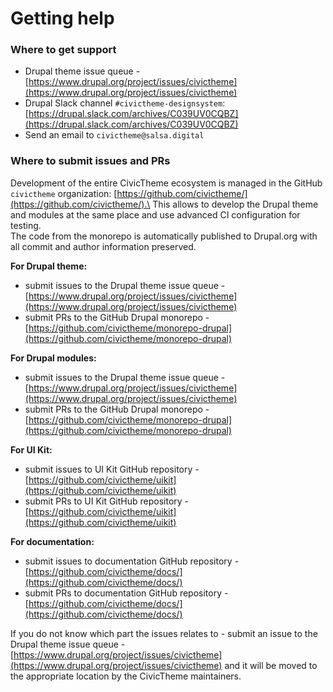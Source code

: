 # Getting help

### Where to get support <a href="#where-to-get-support" id="where-to-get-support"></a>

* Drupal theme issue queue - [https://www.drupal.org/project/issues/civictheme](https://www.drupal.org/project/issues/civictheme)
* Drupal Slack channel `#civictheme-designsystem`: [https://drupal.slack.com/archives/C039UV0CQBZ](https://drupal.slack.com/archives/C039UV0CQBZ)
* Send an email to `civictheme@salsa.digital`

### Where to submit issues and PRs <a href="#where-to-submit-issues-and-prs" id="where-to-submit-issues-and-prs"></a>

Development of the entire CivicTheme ecosystem is managed in the GitHub `civictheme` organization: [https://github.com/civictheme/](https://github.com/civictheme/).\
This allows to develop the Drupal theme and modules at the same place and use advanced CI configuration for testing.\
The code from the monorepo is automatically published to Drupal.org with all commit and author information preserved.

**For Drupal theme:**

* submit issues to the Drupal theme issue queue - [https://www.drupal.org/project/issues/civictheme](https://www.drupal.org/project/issues/civictheme)
* submit PRs to the GitHub Drupal monorepo - [https://github.com/civictheme/monorepo-drupal](https://github.com/civictheme/monorepo-drupal)

**For Drupal modules:**

* submit issues to the Drupal theme issue queue - [https://www.drupal.org/project/issues/civictheme](https://www.drupal.org/project/issues/civictheme)
* submit PRs to the GitHub Drupal monorepo - [https://github.com/civictheme/monorepo-drupal](https://github.com/civictheme/monorepo-drupal)

**For UI Kit:**

* submit issues to UI Kit GitHub repository - [https://github.com/civictheme/uikit](https://github.com/civictheme/uikit)
* submit PRs to UI Kit GitHub repository - [https://github.com/civictheme/uikit](https://github.com/civictheme/uikit)

**For documentation:**

* submit issues to documentation GitHub repository - [https://github.com/civictheme/docs/](https://github.com/civictheme/docs/)
* submit PRs to documentation GitHub repository - [https://github.com/civictheme/docs/](https://github.com/civictheme/docs/)

If you do not know which part the issues relates to - submit an issue to the Drupal theme issue queue - [https://www.drupal.org/project/issues/civictheme](https://www.drupal.org/project/issues/civictheme) and it will be moved to the appropriate location by the CivicTheme maintainers.
